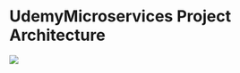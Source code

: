 ﻿
# **UdemyMicroservices Project Architecture**
![](C:\Users\h.hasanbayli\RiderProjects\UdemyMicroservices\114802958-42c15d80-9da7-11eb-8391-ba0abf87a1b1.png)